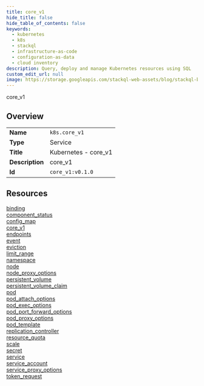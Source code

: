 ```yaml
---
title: core_v1
hide_title: false
hide_table_of_contents: false
keywords:
  - kubernetes
  - k8s
  - stackql
  - infrastructure-as-code
  - configuration-as-data
  - cloud inventory
description: Query, deploy and manage Kubernetes resources using SQL
custom_edit_url: null
image: https://storage.googleapis.com/stackql-web-assets/blog/stackql-blog-post-featured-image.png
---
```

core_v1  
    

## Overview
<table><tbody>
<tr><td><b>Name</b></td><td><code>k8s.core_v1</code></td></tr>
<tr><td><b>Type</b></td><td>Service</td></tr>
<tr><td><b>Title</b></td><td>Kubernetes - core_v1</td></tr>
<tr><td><b>Description</b></td><td>core_v1</td></tr>
<tr><td><b>Id</b></td><td><code>core_v1:v0.1.0</code></td></tr>
</tbody></table>

## Resources
<div class="row">
<div class="providerDocColumn">
<a href="/providers/k8s/core_v1/binding/">binding</a><br />
<a href="/providers/k8s/core_v1/component_status/">component_status</a><br />
<a href="/providers/k8s/core_v1/config_map/">config_map</a><br />
<a href="/providers/k8s/core_v1/core_v1/">core_v1</a><br />
<a href="/providers/k8s/core_v1/endpoints/">endpoints</a><br />
<a href="/providers/k8s/core_v1/event/">event</a><br />
<a href="/providers/k8s/core_v1/eviction/">eviction</a><br />
<a href="/providers/k8s/core_v1/limit_range/">limit_range</a><br />
<a href="/providers/k8s/core_v1/namespace/">namespace</a><br />
<a href="/providers/k8s/core_v1/node/">node</a><br />
<a href="/providers/k8s/core_v1/node_proxy_options/">node_proxy_options</a><br />
<a href="/providers/k8s/core_v1/persistent_volume/">persistent_volume</a><br />
<a href="/providers/k8s/core_v1/persistent_volume_claim/">persistent_volume_claim</a><br />
<a href="/providers/k8s/core_v1/pod/">pod</a><br />
</div>
<div class="providerDocColumn">
<a href="/providers/k8s/core_v1/pod_attach_options/">pod_attach_options</a><br />
<a href="/providers/k8s/core_v1/pod_exec_options/">pod_exec_options</a><br />
<a href="/providers/k8s/core_v1/pod_port_forward_options/">pod_port_forward_options</a><br />
<a href="/providers/k8s/core_v1/pod_proxy_options/">pod_proxy_options</a><br />
<a href="/providers/k8s/core_v1/pod_template/">pod_template</a><br />
<a href="/providers/k8s/core_v1/replication_controller/">replication_controller</a><br />
<a href="/providers/k8s/core_v1/resource_quota/">resource_quota</a><br />
<a href="/providers/k8s/core_v1/scale/">scale</a><br />
<a href="/providers/k8s/core_v1/secret/">secret</a><br />
<a href="/providers/k8s/core_v1/service/">service</a><br />
<a href="/providers/k8s/core_v1/service_account/">service_account</a><br />
<a href="/providers/k8s/core_v1/service_proxy_options/">service_proxy_options</a><br />
<a href="/providers/k8s/core_v1/token_request/">token_request</a><br />
</div>
</div>

